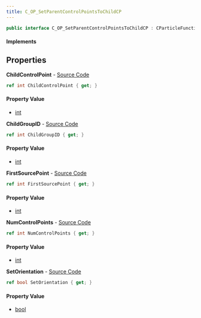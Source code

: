 ```yaml
---
title: C_OP_SetParentControlPointsToChildCP
---
```


```csharp
public interface C_OP_SetParentControlPointsToChildCP : CParticleFunctionPreEmission, CParticleFunctionOperator, CParticleFunction, ISchemaClass<CParticleFunction>, ISchemaClass<CParticleFunctionOperator>, ISchemaClass<CParticleFunctionPreEmission>, ISchemaClass<C_OP_SetParentControlPointsToChildCP>, ISchemaField, ISchemaClass, INativeHandle
```

#### Implements

## Properties

**ChildControlPoint** - [Source Code](https://github.com/swiftly-solution/swiftlys2/blob/main/managed/src/SwiftlyS2.Generated/Schemas/Interfaces/C_OP_SetParentControlPointsToChildCP.cs#L18)

```csharp
ref int ChildControlPoint { get; }
```

#### Property Value

- [int](https://learn.microsoft.com/dotnet/api/system.int32)

**ChildGroupID** - [Source Code](https://github.com/swiftly-solution/swiftlys2/blob/main/managed/src/SwiftlyS2.Generated/Schemas/Interfaces/C_OP_SetParentControlPointsToChildCP.cs#L16)

```csharp
ref int ChildGroupID { get; }
```

#### Property Value

- [int](https://learn.microsoft.com/dotnet/api/system.int32)

**FirstSourcePoint** - [Source Code](https://github.com/swiftly-solution/swiftlys2/blob/main/managed/src/SwiftlyS2.Generated/Schemas/Interfaces/C_OP_SetParentControlPointsToChildCP.cs#L22)

```csharp
ref int FirstSourcePoint { get; }
```

#### Property Value

- [int](https://learn.microsoft.com/dotnet/api/system.int32)

**NumControlPoints** - [Source Code](https://github.com/swiftly-solution/swiftlys2/blob/main/managed/src/SwiftlyS2.Generated/Schemas/Interfaces/C_OP_SetParentControlPointsToChildCP.cs#L20)

```csharp
ref int NumControlPoints { get; }
```

#### Property Value

- [int](https://learn.microsoft.com/dotnet/api/system.int32)

**SetOrientation** - [Source Code](https://github.com/swiftly-solution/swiftlys2/blob/main/managed/src/SwiftlyS2.Generated/Schemas/Interfaces/C_OP_SetParentControlPointsToChildCP.cs#L24)

```csharp
ref bool SetOrientation { get; }
```

#### Property Value

- [bool](https://learn.microsoft.com/dotnet/api/system.boolean)

